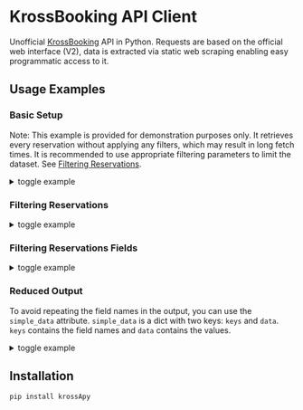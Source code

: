 # KrossBooking API Client

Unofficial [KrossBooking](https://www.krossbooking.com/) API in Python. Requests are based on the official web interface (V2), data is extracted via static web scraping enabling easy programmatic access to it.

## Usage Examples
### Basic Setup
Note: This example is provided for demonstration purposes only. It retrieves every reservation without applying any filters, which may result in long fetch times. It is recommended to use appropriate filtering parameters to limit the dataset. See [Filtering Reservations](#filtering-reservations).

<details>
<summary>toggle example</summary>

```python
from krossApy import KrossAPI

with KrossAPI("hotel_id") as api:
    api.login("username", "password")
    reservations = api.get_reservations()

print(reservations)
```
#### Output
Note: Default fields are used when none are specified. See [Filtering Reservations Fields](#filtering-reservations-fields).
```json
[
    {
        "code": "1234/5678",
        "channel": "Booking.com",
        "arrival": "01/01/2025",
        "departure": "02/01/2025",
        "guest_portal_link": "https://guestportallink",
        "email": "jhon@doe.com",
        "telephone": "1234567890"
    },
    ...
]
```
    
</details>

### Filtering Reservations
<details>
    <summary>toggle example</summary>

```python
from krossApy import KrossAPI, Fields, build_filter, Reservations
from datetime import datetime

with KrossAPI("hotel_id") as api:

    api.login("username", "password")

    today = datetime.now().strftime("%d/%m/%Y")
    filter = build_filter(field=Fields.ARRIVAL, condition=">=", value=today)
    filters = [filter]

    reservations: Reservations = api.get_reservations(filters = filters)

print(reservations)
```
    
</details>

### Filtering Reservations Fields
<details>
    <summary>toggle example</summary>

```python
from krossApy import KrossAPI, Fields, build_filter, Reservations

with KrossAPI("hotel_id") as api:
    api.login("username", "password")

    reservations: Reservations = api.get_reservations(
        fields = [
            Fields.CODE,
            Fields.TELEPHONE,
        ]
    )

print(reservations)
```
#### Output
```json
[
    {
        "code": "1234/5678",
        "telephone": "1234567890"
    },
    ...
]
```
    
</details>

### Reduced Output
To avoid repeating the field names in the output, you can use the `simple_data` attribute.
`simple_data` is a dict with two keys: `keys` and `data`. `keys` contains the field names and `data` contains the values.
<details>
    <summary>toggle example</summary>

```python
from krossApy import KrossAPI, Fields, build_filter, Reservations
import json
with KrossAPI("hotel_id") as api:
    api.login("username", "password")

    reservations: Reservations = api.get_reservations(
        fields = [
            Fields.CODE,
            Fields.TELEPHONE,
        ]
    )

print(json.dumps(reservations.simple_data, indent=4))
```
#### Output
```json
{
    "keys": ["code", "telephone"],
    "data": [
        ["1234/5678", "1234567890"],
        ["5678/1234", "0987654321"],
        ...
    ]
}
```
</details>

## Installation

```bash
pip install krossApy
```